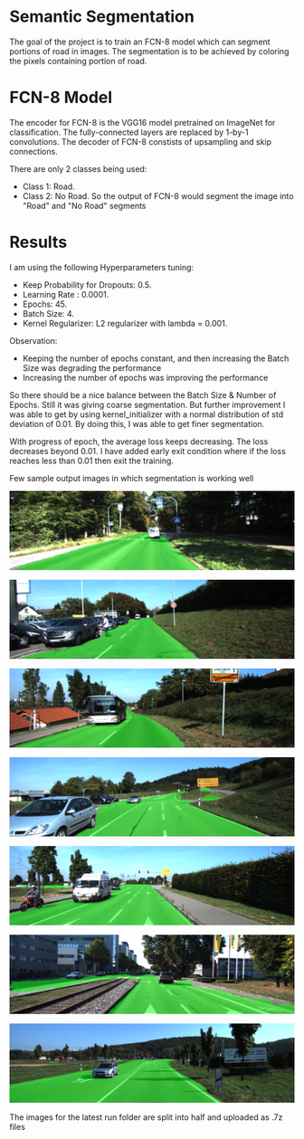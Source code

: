 # Semantic Segmentation
[//]: # (Image References)

[image1]: ./output/um_000008.png "Sample 1"
[image2]: ./output/um_000014.png "Sample 2"
[image3]: ./output/um_000032.png "Sample 3"
[image4]: ./output/umm_000035.png "Sample 4"
[image5]: ./output/umm_000041.png "Sample 5"
[image6]: ./output/umm_000072.png "Sample 6"
[image7]: ./output/umm_000077.png "Sample 7"

The goal of the project is to train an FCN-8 model which can segment portions of road in images.
The segmentation is to be achieved by coloring the pixels containing portion of road.

# FCN-8 Model
The encoder for FCN-8 is the VGG16 model pretrained on ImageNet for classification. The fully-connected layers are replaced by 1-by-1 convolutions. The decoder of FCN-8 constists of upsampling and skip connections. 

There are only 2 classes being used:
* Class 1: Road.
* Class 2: No Road.
So the output of FCN-8 would segment the image into "Road" and "No Road" segments

# Results

I am using the following Hyperparameters tuning:

* Keep Probability for Dropouts: 0.5.
* Learning Rate : 0.0001.
* Epochs: 45.
* Batch Size: 4.
* Kernel Regularizer: L2 regularizer with lambda = 0.001.

Observation:
* Keeping the number of epochs constant, and then increasing the Batch Size was degrading the performance
* Increasing the number of epochs was improving the performance

So there should be a nice balance between the Batch Size & Number of Epochs. Still it was giving coarse segmentation.
But further improvement I was able to get by using kernel_initializer with a normal distribution of std deviation of 0.01.
By doing this, I was able to get finer segmentation.

With progress of epoch, the average loss keeps decreasing. The loss decreases beyond 0.01. I have added early exit condition where if the loss reaches less than 0.01 then exit the training.

Few sample output images in which segmentation is working well

![alt text][image1]

![alt text][image2]

![alt text][image3]

![alt text][image4]

![alt text][image5]

![alt text][image6]

![alt text][image7]

The images for the latest run folder are split into half and uploaded as .7z files
